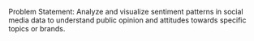 Problem Statement:  Analyze and visualize sentiment patterns in social media data to understand public opinion and attitudes towards specific topics or brands.
